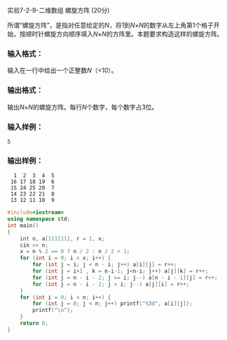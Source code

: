 实验7-2-9-二维数组 螺旋方阵 (20分)

所谓“螺旋方阵”，是指对任意给定的*N*，将1到*N*×*N*的数字从左上角第1个格子开始，按顺时针螺旋方向顺序填入*N*×*N*的方阵里。本题要求构造这样的螺旋方阵。

### 输入格式：

输入在一行中给出一个正整数*N*（<10）。

### 输出格式：

输出*N*×*N*的螺旋方阵。每行*N*个数字，每个数字占3位。

### 输入样例：

```in
5
```

### 输出样例：

```out
  1  2  3  4  5
 16 17 18 19  6
 15 24 25 20  7
 14 23 22 21  8
 13 12 11 10  9
```



```c++
#include<iostream>
using namespace std;
int main()
{
	int n, a[11][11], r = 1, x;
	cin >> n;
	x = n % 2 == 0 ? n / 2 : n / 2 + 1;
	for (int i = 0; i < x; i++) {
		for (int j = i; j < n - i; j++) a[i][j] = r++;
		for (int j = i+1 , k = n-i-1; j<n-i; j++) a[j][k] = r++;
		for (int j = n - i - 2; j >= i; j--) a[n - i - 1][j] = r++;
		for (int j = n - i - 2; j > i; j--) a[j][i] = r++;
	}
	for (int i = 0; i < n; i++) {
		for (int j = 0; j < n; j++) printf("%3d", a[i][j]);
		printf("\n");
	}
	return 0;
}
```

